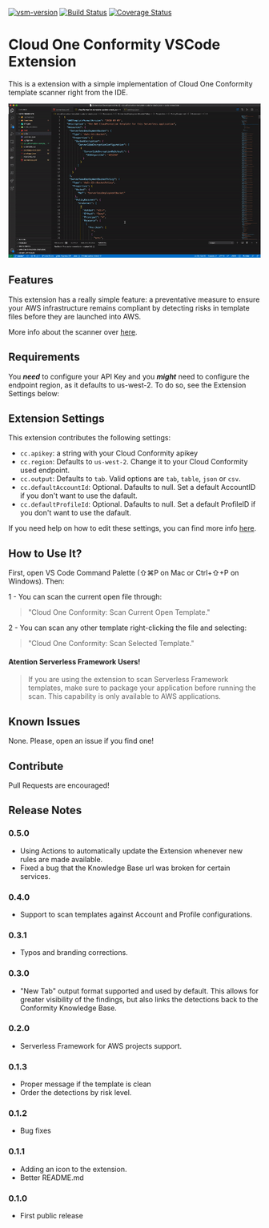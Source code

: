[![vsm-version](https://img.shields.io/visual-studio-marketplace/v/raphaelbottino.cc-template-scanner?style=flat&label=VS%20Marketplace&logo=visual-studio-code)](https://marketplace.visualstudio.com/items?itemName=raphaelbottino.cc-template-scanner)
[![Build Status](https://travis-ci.org/raphabot/cloud-conformity-vscode-extension.svg?branch=master)](https://travis-ci.org/raphabot/cloud-conformity-vscode-extension)
[![Coverage Status](https://coveralls.io/repos/github/raphabot/cloud-conformity-vscode-extension/badge.svg?branch=master)](https://coveralls.io/github/raphabot/cloud-conformity-vscode-extension?branch=master)

# Cloud One Conformity VSCode Extension

This is a extension with a simple implementation of Cloud One Conformity template scanner right from the IDE.

![Extension working on VSCode](images/extension.gif)

## Features

This extension has a really simple feature: a preventative measure to ensure your AWS infrastructure remains compliant by detecting risks in template files before they are launched into AWS.

More info about the scanner over [here](https://github.com/cloudconformity/documentation-api/blob/master/TemplateScanner.md).

## Requirements

You ***need*** to configure your API Key and you ***might*** need to configure the endpoint region, as it defaults to us-west-2.  To do so, see the Extension Settings below:

## Extension Settings

This extension contributes the following settings:

* `cc.apikey`: a string with your Cloud Conformity apikey
* `cc.region`: Defaults to `us-west-2`. Change it to your Cloud Conformity used endpoint. 
* `cc.output`: Defaults to `tab`. Valid options are `tab`, `table`, `json` or `csv`. 
* `cc.defaultAccountId`: Optional. Dafaults to null. Set a default AccountID if you don't want to use the dafault.
* `cc.defaultProfileId`: Optional. Dafaults to null. Set a default ProfileID if you don't want to use the dafault.

If you need help on how to edit these settings, you can find more info [here](https://code.visualstudio.com/docs/getstarted/settings).

## How to Use It?

First, open VS Code Command Palette (⇧⌘P on Mac or Ctrl+⇧+P on Windows). Then:

1 - You can scan the current open file through:
> "Cloud One Conformity: Scan Current Open Template."

2 - You can scan any other template right-clicking the file and selecting:
> "Cloud One Conformity: Scan Selected Template."

#### Atention Serverless Framework Users!
>If you are using the extension to scan Serverless Framework templates, make sure to package your application before running the scan. This capability is only available to AWS applications.


## Known Issues

None. Please, open an issue if you find one!

## Contribute

Pull Requests are encouraged!

## Release Notes

### 0.5.0
 - Using Actions to automatically update the Extension whenever new rules are made available.
 - Fixed a bug that the Knowledge Base url was broken for certain services.

### 0.4.0
 - Support to scan templates against Account and Profile configurations.

### 0.3.1
 - Typos and branding corrections.

### 0.3.0
 - "New Tab" output format supported and used by default. This allows for greater visibility of the findings, but also links the detections back to the Conformity Knowledge Base.

### 0.2.0
 - Serverless Framework for AWS projects support.

### 0.1.3
 - Proper message if the template is clean
 - Order the detections by risk level.

### 0.1.2
- Bug fixes

### 0.1.1

- Adding an icon to the extension.
- Better README.md

### 0.1.0

- First public release
